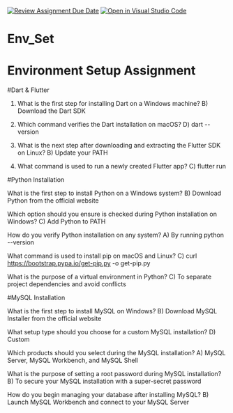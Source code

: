 [![Review Assignment Due Date](https://classroom.github.com/assets/deadline-readme-button-22041afd0340ce965d47ae6ef1cefeee28c7c493a6346c4f15d667ab976d596c.svg)](https://classroom.github.com/a/vnsr1XuU)
[![Open in Visual Studio Code](https://classroom.github.com/assets/open-in-vscode-2e0aaae1b6195c2367325f4f02e2d04e9abb55f0b24a779b69b11b9e10269abc.svg)](https://classroom.github.com/online_ide?assignment_repo_id=15622522&assignment_repo_type=AssignmentRepo)
# Env_Set

# Environment Setup Assignment

#Dart & Flutter

1. What is the first step for installing Dart on a Windows machine?
B) Download the Dart SDK



2. Which command verifies the Dart installation on macOS?
D) dart --version




3. What is the next step after downloading and extracting the Flutter SDK on Linux?
B) Update your PATH


4. What command is used to run a newly created Flutter app?
C) flutter run



#Python Installation

What is the first step to install Python on a Windows system?
B) Download Python from the official website

Which option should you ensure is checked during Python installation on Windows?
C) Add Python to PATH


How do you verify Python installation on any system?
A) By running python --version

What command is used to install pip on macOS and Linux?
C) curl https://bootstrap.pypa.io/get-pip.py -o get-pip.py

What is the purpose of a virtual environment in Python?
C) To separate project dependencies and avoid conflicts


#MySQL Installation

What is the first step to install MySQL on Windows?
B) Download MySQL Installer from the official website

What setup type should you choose for a custom MySQL installation?
D) Custom

Which products should you select during the MySQL installation?
A) MySQL Server, MySQL Workbench, and MySQL Shell



What is the purpose of setting a root password during MySQL installation?
B) To secure your MySQL installation with a super-secret password


How do you begin managing your database after installing MySQL?
B) Launch MySQL Workbench and connect to your MySQL Server

